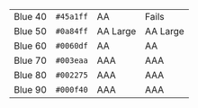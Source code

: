 <table class="colors">
  <tbody>
    <tr class="blue-40">
      <td class="name">Blue 40</td>
      <td><code>#45a1ff</code></td>
      <td><span class="bg">AA</span></td>
      <td class="fg">Fails</td>
    </tr>
    <tr class="blue-50">
      <td class="name">Blue 50</td>
      <td><code>#0a84ff</code></td>
      <td><span class="bg">AA Large</span></td>
      <td class="fg">AA Large</td>
    </tr>
    <tr class="blue-60">
      <td class="name">Blue 60</td>
      <td><code>#0060df</code></td>
      <td><span class="bg">AA</span></td>
      <td class="fg">AA</td>
    </tr>
    <tr class="blue-70">
      <td class="name">Blue 70</td>
      <td><code>#003eaa</code></td>
      <td><span class="bg">AAA</span></td>
      <td class="fg">AAA</td>
    </tr>
    <tr class="blue-80">
      <td class="name">Blue 80</td>
      <td><code>#002275</code></td>
      <td><span class="bg">AAA</span></td>
      <td class="fg">AAA</td>
    </tr>
    <tr class="blue-90">
      <td class="name">Blue 90</td>
      <td><code>#000f40</code></td>
      <td><span class="bg">AAA</span></td>
      <td class="fg">AAA</td>
    </tr>
  </tbody>
</table>